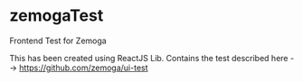 # zemogaTest
Frontend Test for Zemoga

This has been created using ReactJS Lib. Contains the test described here --> https://github.com/zemoga/ui-test
